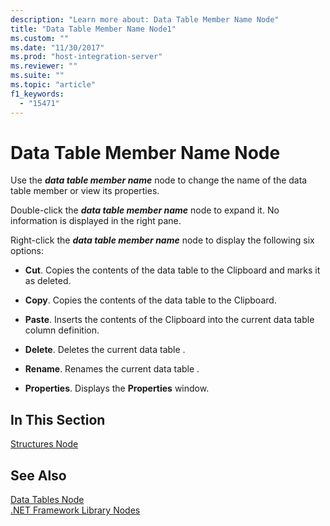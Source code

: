 ```yaml
---
description: "Learn more about: Data Table Member Name Node"
title: "Data Table Member Name Node1"
ms.custom: ""
ms.date: "11/30/2017"
ms.prod: "host-integration-server"
ms.reviewer: ""
ms.suite: ""
ms.topic: "article"
f1_keywords: 
  - "15471"
---
```

# Data Table Member Name Node
Use the ***data table member name*** node to change the name of the data table member or view its properties.  
  
 Double-click the ***data table member name*** node to expand it. No information is displayed in the right pane.  
  
 Right-click the ***data table member name*** node to display the following six options:  
  
-   **Cut**. Copies the contents of the data table to the Clipboard and marks it as deleted.  
  
-   **Copy**. Copies the contents of the data table to the Clipboard.  
  
-   **Paste**. Inserts the contents of the Clipboard into the current data table column definition.  
  
-   **Delete**. Deletes the current data table .  
  
-   **Rename**. Renames the current data table .  
  
-   **Properties**. Displays the **Properties** window.  
  
## In This Section  
 [Structures Node](../core/structures-node1.md)  
  
## See Also  
 [Data Tables Node](../core/data-tables-node2.md)   
 [.NET Framework Library Nodes](../core/net-framework-library-nodes2.md)
